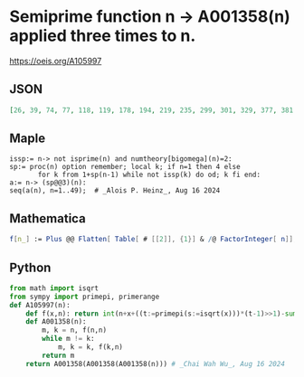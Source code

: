 # Semiprime function n \-\> A001358\(n\) applied three times to n\.
https://oeis.org/A105997
## JSON
```JSON
[26, 39, 74, 77, 118, 119, 178, 194, 219, 235, 299, 301, 329, 377, 381, 454, 471, 502, 535, 565, 566, 634, 679, 703, 721, 779, 842, 886, 893, 914, 973, 995, 998, 1006, 1126, 1174, 1227, 1282, 1294, 1317, 1337, 1343, 1389, 1418, 1457, 1563, 1577, 1623, 1642]
```
## Maple
```Maple
issp:= n-> not isprime(n) and numtheory[bigomega](n)=2:
sp:= proc(n) option remember; local k; if n=1 then 4 else
       for k from 1+sp(n-1) while not issp(k) do od; k fi end:
a:= n-> (sp@@3)(n):
seq(a(n), n=1..49);  # _Alois P. Heinz_, Aug 16 2024
```
## Mathematica
```Mathematica
f[n_] := Plus @@ Flatten[ Table[ # [[2]], {1}] & /@ FactorInteger[ n]]; t = Select[ Range[ 1700], f[ # ] == 2 &]; Table[ Nest[ t[[ # ]] &, n, 3], {n, 50}] (* _Robert G. Wilson v_, Apr 30 2005 *)
```
## Python
```Python
from math import isqrt
from sympy import primepi, primerange
def A105997(n):
    def f(x,n): return int(n+x+((t:=primepi(s:=isqrt(x)))*(t-1)>>1)-sum(primepi(x//k) for k in primerange(1, s+1)))
    def A001358(n):
        m, k = n, f(n,n)
        while m != k:
            m, k = k, f(k,n)
        return m
    return A001358(A001358(A001358(n))) # _Chai Wah Wu_, Aug 16 2024
```
